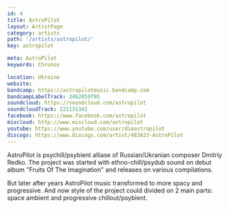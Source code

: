 ```yaml
---
id: 4
title: AstroPilot
layout: ArtistPage
category: artists
path: '/artists/astropilot/'
key: astropilot

meta: AstroPilot
keywords: Chronos

location: Ukraine
website: 
bandcamp: https://astropilotmusic.bandcamp.com
bandcampLabelTrack: 2462059795
soundcloud: https://soundcloud.com/astropilot
soundcloudTrack: 221131342
facebook: https://www.facebook.com/astropilot
mixcloud: http://www.mixcloud.com/astropilot
youtube: https://www.youtube.com/user/dimastropilot
discogs: https://www.discogs.com/artist/483423-AstroPilot
---
```


AstroPilot is psychill/psybient alliase of Russian/Ukranian composer Dmitriy Redko. The project was started with ethno-chill/psydub sound on debut album "Fruits Of The Imagination" and releases on various compilations.

But later after years AstroPilot music transformed to more spacy and progressive. And now style of the project could divided on 2 main parts: space ambient and progressive chillout/psybient.
